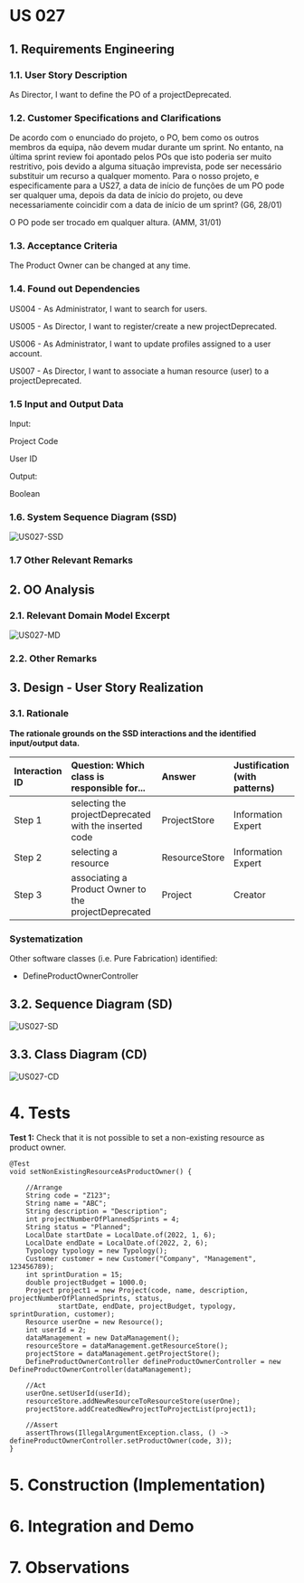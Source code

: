 # US 027

## 1. Requirements Engineering

### 1.1. User Story Description

As Director, I want to define the PO of a projectDeprecated.

### 1.2. Customer Specifications and Clarifications 

De acordo com o enunciado do projeto, o PO, bem como os outros membros da equipa, não devem mudar durante um sprint. No entanto, na última sprint review foi apontado pelos POs que isto poderia ser muito restritivo, pois devido a alguma situação imprevista, pode ser necessário substituir um recurso a qualquer momento. Para o nosso projeto, e especificamente para a US27, a data de início de funções de um PO pode ser qualquer uma, depois da data de início do projeto, ou deve necessariamente coincidir com a data de início de um sprint? (G6, 28/01)

O PO pode ser trocado em qualquer altura. (AMM, 31/01)

### 1.3. Acceptance Criteria

The Product Owner can be changed at any time.

### 1.4. Found out Dependencies

US004 - As Administrator, I want to search for users.

US005 - As Director, I want to register/create a new projectDeprecated.

US006 - As Administrator, I want to update profiles assigned to a user account.

US007 - As Director, I want to associate a human resource (user) to a projectDeprecated.

### 1.5 Input and Output Data

Input:

Project Code

User ID

Output:

Boolean


### 1.6. System Sequence Diagram (SSD)

![US027-SSD](US027SSD.svg)


### 1.7 Other Relevant Remarks

## 2. OO Analysis

### 2.1. Relevant Domain Model Excerpt 

![US027-MD](US027DM.svg)

### 2.2. Other Remarks

## 3. Design - User Story Realization 

### 3.1. Rationale

**The rationale grounds on the SSD interactions and the identified input/output data.**

| Interaction ID | Question: Which class is responsible for... | Answer  | Justification (with patterns)  |
|:-------------  |:--------------------- |:------------|:---------------------------- |
| Step 1  		 |	selecting the projectDeprecated with the inserted code						 |  ProjectStore           | Information Expert                             |
| Step 2  		 |	selecting a resource						 | ResourceStore            |  Information Expert                            |
| Step 3  		 |	associating a Product Owner to the projectDeprecated						 | Project            | Creator                             | 

### Systematization ##

Other software classes (i.e. Pure Fabrication) identified:  
 * DefineProductOwnerController

## 3.2. Sequence Diagram (SD)

![US027-SD](US027SD.svg)

## 3.3. Class Diagram (CD)

![US027-CD](US027CD.svg)

# 4. Tests 

**Test 1:** Check that it is not possible to set a non-existing resource as product owner.

    @Test
    void setNonExistingResourceAsProductOwner() {

        //Arrange
        String code = "Z123";
        String name = "ABC";
        String description = "Description";
        int projectNumberOfPlannedSprints = 4;
        String status = "Planned";
        LocalDate startDate = LocalDate.of(2022, 1, 6);
        LocalDate endDate = LocalDate.of(2022, 2, 6);
        Typology typology = new Typology();
        Customer customer = new Customer("Company", "Management", 123456789);
        int sprintDuration = 15;
        double projectBudget = 1000.0;
        Project project1 = new Project(code, name, description, projectNumberOfPlannedSprints, status,
                startDate, endDate, projectBudget, typology,  sprintDuration, customer);
        Resource userOne = new Resource();
        int userId = 2;
        dataManagement = new DataManagement();
        resourceStore = dataManagement.getResourceStore();
        projectStore = dataManagement.getProjectStore();
        DefineProductOwnerController defineProductOwnerController = new DefineProductOwnerController(dataManagement);

        //Act
        userOne.setUserId(userId);
        resourceStore.addNewResourceToResourceStore(userOne);
        projectStore.addCreatedNewProjectToProjectList(project1);

        //Assert
        assertThrows(IllegalArgumentException.class, () -> defineProductOwnerController.setProductOwner(code, 3));
    }

# 5. Construction (Implementation)

# 6. Integration and Demo 

# 7. Observations





